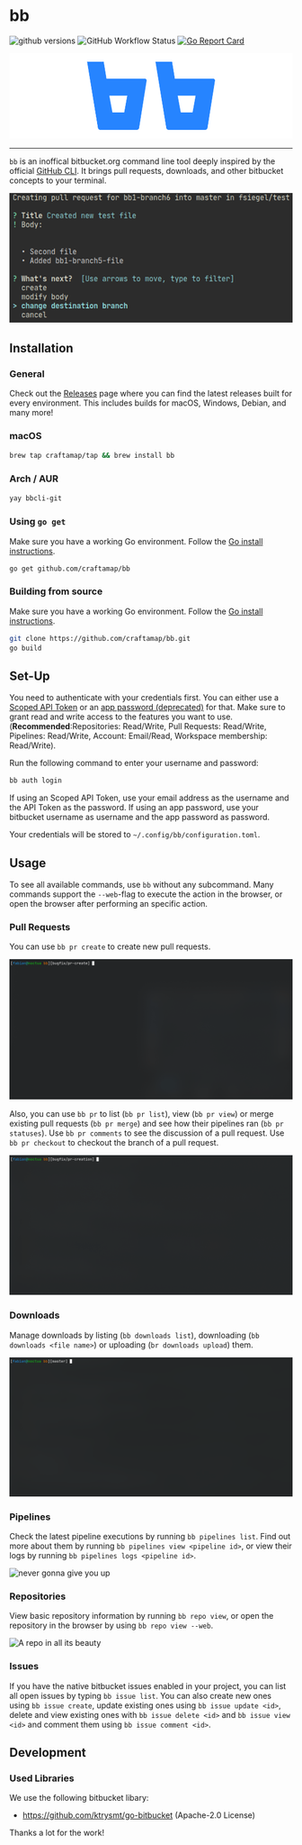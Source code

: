 # bb

![github versions](https://img.shields.io/github/v/release/craftamap/bb?style=flat-square) ![GitHub Workflow Status](https://img.shields.io/github/workflow/status/craftamap/bb/build?style=flat-square) [![Go Report Card](https://goreportcard.com/badge/github.com/craftamap/bb?style=flat-square)](https://goreportcard.com/report/github.com/craftamap/bb)

![bb logo](.github/bb-logo.png)

---

`bb` is an inoffical bitbucket.org command line tool deeply inspired by the 
official [GitHub CLI](https://github.com/cli/cli/). It brings pull requests, 
downloads, and other bitbucket concepts to your terminal.

![screenshot showing ](.github/screenshot_create_pr.png)

## Installation

### General

Check out the [Releases](https://github.com/craftamap/bb/releases) page where you
can find the latest releases built for every environment. This includes
builds for macOS, Windows, Debian, and many more!


### macOS

```bash
brew tap craftamap/tap && brew install bb
```

### Arch / AUR

```bash
yay bbcli-git
```

### Using `go get`
Make sure you have a working Go environment. Follow the 
[Go install instructions](https://golang.org/doc/install).

```bash
go get github.com/craftamap/bb
```

### Building from source
Make sure you have a working Go environment. Follow the 
[Go install instructions](https://golang.org/doc/install).

```bash
git clone https://github.com/craftamap/bb.git
go build
```

## Set-Up

You need to authenticate with your credentials first. 
You can either use a [Scoped API Token](https://id.atlassian.com/manage-profile/security/api-tokens)
or an [app password (deprecated)](https://support.atlassian.com/bitbucket-cloud/docs/app-passwords/)
for that. Make sure to grant read and write access to the features you want to use.
(**Recommended**:Repositories: Read/Write, Pull Requests: Read/Write, 
Pipelines: Read/Write, Account: Email/Read, Workspace membership: Read/Write).

Run the following command to enter your username and password:

```bash
bb auth login
```

If using an Scoped API Token, use your email address as the username and the API
Token as the password. If using an app password, use your bitbucket username as
username and the app password as password.

Your credentials will be stored to `~/.config/bb/configuration.toml`.

## Usage

To see all available commands, use `bb` without any subcommand.
Many commands support the `--web`-flag to execute the action in the browser, or
open the browser after performing an specific action.

### Pull Requests

You can use `bb pr create` to create new pull requests.

![Create prs within seconds](.github/screencast_pr_create.gif)

Also, you can use `bb pr` to list (`bb pr list`), view (`bb pr view`) 
or merge  existing pull requests (`bb pr merge`) and see how their pipelines 
ran (`bb pr statuses`). Use `bb pr comments` to see the discussion of a pull 
request. Use `bb pr checkout` to checkout the branch of a pull request.

![Manage prs like a ruler](.github/screencast_pr_flow.gif)

### Downloads

Manage downloads by listing (`bb downloads list`), downloading 
(`bb downloads <file name>`) or uploading (`br downloads upload`) them.


![up and down](.github/screencast_downloads_flow.gif)

### Pipelines

Check the latest pipeline executions by running `bb pipelines list`. Find out
more about them by running `bb pipelines view <pipeline id>`, or view their
logs by running `bb pipelines logs <pipeline id>`.

![never gonna give you up](.github/screencast_pipelines_flow.gif)

### Repositories

View basic repository information by running `bb repo view`, or open the 
repository in the browser by using `bb repo view --web`.

![A repo in all its beauty](.github/screencast_repo_view.gif)

### Issues

If you have the native bitbucket issues enabled in your project, you can list 
all open issues by typing `bb issue list`. You can also create new ones using
`bb issue create`, update existing ones using `bb issue update <id>`, delete 
and view existing ones with `bb issue delete <id>` and `bb issue view <id>` and
comment them using `bb issue comment <id>`.

## Development
### Used Libraries

We use the following bitbucket libary:

 - https://github.com/ktrysmt/go-bitbucket (Apache-2.0 License)
   
Thanks a lot for the work!
